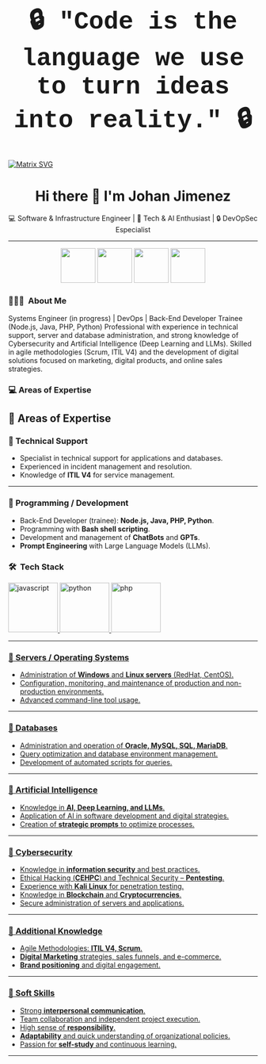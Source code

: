 <div align="center">

<h1 style="font-family: 'Courier New', monospace; font-size: 50px;">
🔒 "Code is the language we use to turn ideas into reality." 🔒
</h1>

</div>



 [![Matrix SVG](https://raw.githubusercontent.com/rodrigograca31/rodrigograca31/master/matrix.svg)](https://www.youtube.com/watch?v=SDkAGkd4NLc) 

 <div align="center">

# Hi there 👋 I'm Johan Jimenez  

💻 Software & Infrastructure Engineer | 🚀 Tech & AI Enthusiast | 🔒 DevOpSec Especialist

---

</div>

<p align="center">
  <a href="https://www.linkedin.com/in/tuusuario"><img width="70" height="70" src="https://img.icons8.com/ios-filled/30/0A66C2/linkedin.png"/></a>
  <a href="https://github.com/tuusuario"><img width="70" height="70" src="https://img.icons8.com/ios-filled/30/ffffff/github.png"/></a>
  <a href="https://x.com/tuusuario"><img width="70" height="70" src="https://img.icons8.com/ios-filled/30/1DA1F2/twitter.png"/></a>
  <a href="https://www.instagram.com/tuusuario"><img width="70" height="70" src="https://img.icons8.com/ios-filled/30/E4405F/instagram-new.png"/></a>
</p>


<!--
**jsebas2220/jsebas2220** is a ✨ _special_ ✨ repository because its `README.md` (this file) appears on your GitHub profile.

<!-- ## 👋 &nbsp;Hey there! I'm Johan Jimenez -->

### 👨🏻‍💻 &nbsp;About Me

Systems Engineer (in progress) | DevOps | Back-End Developer Trainee (Node.js, Java, PHP, Python)
Professional with experience in technical support, server and database administration, and strong knowledge of Cybersecurity and Artificial Intelligence (Deep Learning and LLMs). Skilled in agile methodologies (Scrum, ITIL V4) and the development of digital solutions focused on marketing, digital products, and online sales strategies.

### 💻 Areas of Expertise
## 🚀 Areas of Expertise  

### 🔹 Technical Support  
- Specialist in technical support for applications and databases.  
- Experienced in incident management and resolution.  
- Knowledge of **ITIL V4** for service management.  

---

### 🔹 Programming / Development  
- Back-End Developer (trainee): **Node.js, Java, PHP, Python**.  
- Programming with **Bash shell scripting**.  
- Development and management of **ChatBots** and **GPTs**.  
- **Prompt Engineering** with Large Language Models (LLMs).

  
### 🛠 &nbsp;Tech Stack

<p align="left"> 
    <a href="https://www.w3schools.com/js/default.asp" target="_blank"> <img width="100" height="100" src="https://img.icons8.com/arcade/64/javascript.png" alt="javascript"/>
    <a href="https://www.w3schools.com/python/default.asp" target="_blank"> <img width="100" height="100" src="https://img.icons8.com/plasticine/100/python.png" alt="python"/>
    <a href="https://www.w3schools.com/php/default.asp" target="_blank"> <img width="100" height="100" src="https://img.icons8.com/arcade/64/php.png" alt="php"/>
</p>

---

### 🔹 Servers / Operating Systems  
- Administration of **Windows** and **Linux servers** (RedHat, CentOS).  
- Configuration, monitoring, and maintenance of production and non-production environments.  
- Advanced command-line tool usage.  

---

### 🔹 Databases  
- Administration and operation of **Oracle, MySQL, SQL, MariaDB**.  
- Query optimization and database environment management.  
- Development of automated scripts for queries.  

---

### 🔹 Artificial Intelligence  
- Knowledge in **AI, Deep Learning, and LLMs**.  
- Application of AI in software development and digital strategies.  
- Creation of **strategic prompts** to optimize processes.  

---

### 🔹 Cybersecurity  
- Knowledge in **information security** and best practices.  
- Ethical Hacking (**CEHPC**) and Technical Security – **Pentesting**.  
- Experience with **Kali Linux** for penetration testing.  
- Knowledge in **Blockchain** and **Cryptocurrencies**.  
- Secure administration of servers and applications.  

---

### 🔹 Additional Knowledge  
- Agile Methodologies: **ITIL V4, Scrum**.  
- **Digital Marketing** strategies, sales funnels, and e-commerce.  
- **Brand positioning** and digital engagement.  

---

### 🔹 Soft Skills  
- Strong **interpersonal communication**.  
- Team collaboration and independent project execution.  
- High sense of **responsibility**.  
- **Adaptability** and quick understanding of organizational policies.  
- Passion for **self-study** and continuous learning.  

---



